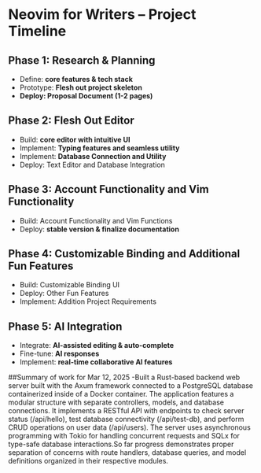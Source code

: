# Neovim for Writers – Project Timeline  

## Phase 1: Research & Planning 
- Define: **core features & tech stack**  
- Prototype: **Flesh out project skeleton**
- **Deploy: Proposal Document (1-2 pages)**

## Phase 2: Flesh Out Editor 
- Build: **core editor with intuitive UI**  
- Implement: **Typing features and seamless utility**
- Implement: **Database Connection and Utility**
- Deploy: Text Editor and Database Integration

## Phase 3: Account Functionality and Vim Functionality 
- Build: Account Functionality and Vim Functions
- Deploy: **stable version & finalize documentation**  

## Phase 4: Customizable Binding and Additional Fun Features
- Build: Customizable Binding UI
- Deploy: Other Fun Features
- Implement: Addition Project Requirements

## Phase 5: AI Integration  
- Integrate: **AI-assisted editing & auto-complete**  
- Fine-tune: **AI responses**  
- Implement: **real-time collaborative AI features**  

##Summary of work for Mar 12, 2025
    -Built a Rust-based backend web server built with the Axum framework connected to a PostgreSQL database containerized inside of a Docker container. The application features a modular structure with separate controllers, models, and database connections. It implements a RESTful API with endpoints to check server status (/api/hello), test database connectivity (/api/test-db), and perform CRUD operations on user data (/api/users). The server uses asynchronous programming with Tokio for handling concurrent requests and SQLx for type-safe database interactions.So far progress demonstrates proper separation of concerns with route handlers, database queries, and model definitions organized in their respective modules.